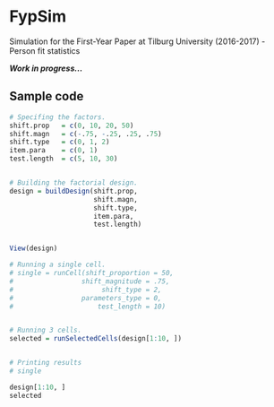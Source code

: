 # FypSim
Simulation for the First-Year Paper at Tilburg University (2016-2017) - Person fit statistics

***Work in progress...***

## Sample code

```r
# Specifing the factors.
shift.prop   = c(0, 10, 20, 50)
shift.magn   = c(-.75, -.25, .25, .75)
shift.type   = c(0, 1, 2)
item.para    = c(0, 1)
test.length  = c(5, 10, 30)


# Building the factorial design.
design = buildDesign(shift.prop,
					 shift.magn,
					 shift.type,
					 item.para,
					 test.length)


View(design)

# Running a single cell.
# single = runCell(shift_proportion = 50, 
# 		  		  shift_magnitude = .75, 
# 		      		   shift_type = 2,
# 		 		  parameters_type = 0,
# 		      		  test_length = 10)


# Running 3 cells.
selected = runSelectedCells(design[1:10, ])


# Printing results
# single

design[1:10, ]
selected

```
